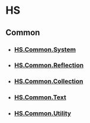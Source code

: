 # HS
## Common
- ### [HS.Common.System](https://github.com/hyeseong1835/HS.Common.System)
- ### [HS.Common.Reflection](https://github.com/hyeseong1835/HS.Common.Reflection)
- ### [HS.Common.Collection](https://github.com/hyeseong1835/HS.Common.Collection)
- ### [HS.Common.Text](https://github.com/hyeseong1835/HS.Common.Text)
- ### [HS.Common.Utility](https://github.com/hyeseong1835/HS.Common.Utility)
